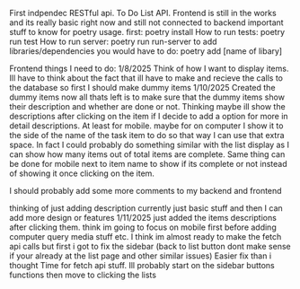 First indpendec RESTful api. To Do List API. Frontend is still in the works and its really basic right now and still not connected to backend
important stuff to know for poetry usage.
first: poetry install
How to run tests: poetry run test
How to run server: poetry run run-server
to add libraries/dependencies you would have to do: poetry add [name of libary]

Frontend things I need to do:
1/8/2025
Think of how I want to display items.
Ill have to think about the fact that ill have to make and recieve the calls to the database so first I 
should make dummy items
1/10/2025
Created the dummy items now all thats left is to make sure that the dummy items show their description
and whether are done or not. Thinking maybe ill show the descriptions after clicking on the item if I
decide to add a option for more in detail descriptions.
At least for mobile. maybe for on computer I show it to the side of the name of the task item to do
so that way I can use that extra space. In fact I could probably do something similar with the list display as I can show how many items out of total items are complete. Same thing can be done for mobile next to item name to show if its complete or not instead of showing it once clicking on the item.

I should probably add some more comments to my backend and frontend

thinking of just adding description currently just basic stuff and then I can add more design or features
1/11/2025 
just added the items descriptions after clicking them. think im going to focus on mobile first before adding computer query media stuff etc.
I think im almost ready to make the fetch api calls but first i got to fix the sidebar (back to list button dont make sense if your already at the list page and other similar issues)
Easier fix than i thought
Time for fetch api stuff. Ill probably start on the sidebar buttons functions then move to clicking
the lists

